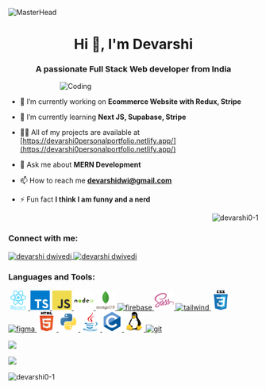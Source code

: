 ![MasterHead](https://images.unsplash.com/photo-1571171637578-41bc2dd41cd2?ixlib=rb-4.0.3&ixid=MnwxMjA3fDB8MHxwaG90by1wYWdlfHx8fGVufDB8fHx8&auto=format&fit=crop&w=1170&h=300&q=80)

<h1 align="center">Hi 👋, I'm Devarshi</h1>
<h3 align="center">A passionate Full Stack Web developer from India</h3>
<img align="right" alt="Coding" width="400" src="https://cdn.dribbble.com/users/1162077/screenshots/3848914/programmer.gif">
<p align="left"> <a href="https://twitter.com/" target="blank"><img src="https://img.shields.io/twitter/follow/?logo=twitter&style=for-the-badge" alt="" /></a> </p>

- 🔭 I’m currently working on **Ecommerce Website with Redux, Stripe**

- 🌱 I’m currently learning **Next JS, Supabase, Stripe**

- 👨‍💻 All of my projects are available at [https://devarshi0personalportfolio.netlify.app/](https://devarshi0personalportfolio.netlify.app/)

- 💬 Ask me about **MERN Development**

- 📫 How to reach me **devarshidwi@gmail.com**

- ⚡ Fun fact **I think I am funny and a nerd**
<p align="right"> <img src="https://komarev.com/ghpvc/?username=devarshi0-1&label=Profile%20views&color=0e75b6&style=flat" alt="devarshi0-1" /> </p>

<h3 align="left">Connect with me:</h3>
<p align="left">
	<a href="https://www.instagram.com/devarshi__dwivedi/" target="blank">
		<img align="center" src="https://raw.githubusercontent.com/rahuldkjain/github-profile-readme-generator/master/src/images/icons/Social/instagram.svg" alt="devarshi dwivedi" height="30" width="40" />
	</a>
	<a href="https://linkedin.com/in/devarshi dwivedi" target="blank">
		<img align="center" src="https://raw.githubusercontent.com/rahuldkjain/github-profile-readme-generator/master/src/images/icons/Social/linked-in-alt.svg" alt="devarshi dwivedi" height="30" width="40" />
	</a>
</p>

<h3 align="left">Languages and Tools:</h3>
<p align="left"> 
	<a href="https://reactjs.org/" target="_blank" rel="noreferrer"> 
		<img src="https://raw.githubusercontent.com/devicons/devicon/master/icons/react/react-original-wordmark.svg" alt="react" width="40" height="40"/> 
	</a> 
	<a href="https://www.typescriptlang.org/" target="_blank" rel="noreferrer"> 
		<img src="https://raw.githubusercontent.com/devicons/devicon/master/icons/typescript/typescript-original.svg" alt="typescript" width="40" height="40"/> 
	</a> 
	<a href="https://developer.mozilla.org/en-US/docs/Web/JavaScript" target="_blank" rel="noreferrer"> 
		<img src="https://raw.githubusercontent.com/devicons/devicon/master/icons/javascript/javascript-original.svg" alt="javascript" width="40" height="40"/> 
	</a> 
	<a href="https://nodejs.org" target="_blank" rel="noreferrer"> 
		<img src="https://raw.githubusercontent.com/devicons/devicon/master/icons/nodejs/nodejs-original-wordmark.svg" alt="nodejs" width="40" height="40"/> 
	</a> 
	<a href="https://www.mongodb.com/" target="_blank" rel="noreferrer"> 
		<img src="https://raw.githubusercontent.com/devicons/devicon/master/icons/mongodb/mongodb-original-wordmark.svg" alt="mongodb" width="40" height="40"/> 
	</a> 
	<a href="https://firebase.google.com/" target="_blank" rel="noreferrer"> 
		<img src="https://www.vectorlogo.zone/logos/firebase/firebase-icon.svg" alt="firebase" width="40" height="40"/> 
	</a> 
	<a href="https://sass-lang.com" target="_blank" rel="noreferrer"> 
		<img src="https://raw.githubusercontent.com/devicons/devicon/master/icons/sass/sass-original.svg" alt="sass" width="40" height="40"/> 
	</a> 
	<a href="https://tailwindcss.com/" target="_blank" rel="noreferrer"> 
		<img src="https://www.vectorlogo.zone/logos/tailwindcss/tailwindcss-icon.svg" alt="tailwind" width="40" height="40"/> 
	</a> 
	<a href="https://www.w3schools.com/css/" target="_blank" rel="noreferrer"> 
		<img src="https://raw.githubusercontent.com/devicons/devicon/master/icons/css3/css3-original-wordmark.svg" alt="css3" width="40" height="40"/> 
	</a>
	<a href="https://www.figma.com/" target="_blank" rel="noreferrer"> 
		<img src="https://www.vectorlogo.zone/logos/figma/figma-icon.svg" alt="figma" width="40" height="40"/> 
	</a> 
	<a href="https://www.w3.org/html/" target="_blank" rel="noreferrer"> 
		<img src="https://raw.githubusercontent.com/devicons/devicon/master/icons/html5/html5-original-wordmark.svg" alt="html5" width="40" height="40"/> 
	</a> 
	<a href="https://www.python.org" target="_blank" rel="noreferrer"> 
		<img src="https://raw.githubusercontent.com/devicons/devicon/master/icons/python/python-original.svg" alt="python" width="40" height="40"/> 
	</a> 
	<a href="https://www.java.com" target="_blank" rel="noreferrer"> 
		<img src="https://raw.githubusercontent.com/devicons/devicon/master/icons/java/java-original.svg" alt="java" width="40" height="40"/> 
	</a> 
	<a href="https://www.cprogramming.com/" target="_blank" rel="noreferrer"> 
		<img src="https://raw.githubusercontent.com/devicons/devicon/master/icons/c/c-original.svg" alt="c" width="40" height="40"/> 
	</a> 
	<a href="https://www.linux.org/" target="_blank" rel="noreferrer"> 
		<img src="https://raw.githubusercontent.com/devicons/devicon/master/icons/linux/linux-original.svg" alt="linux" width="40" height="40"/> 
	</a> 
	<a href="https://git-scm.com/" target="_blank" rel="noreferrer"> 
		<img src="https://www.vectorlogo.zone/logos/git-scm/git-scm-icon.svg" alt="git" width="40" height="40"/> 
	</a>
<p>

<picture>
	<source
		srcset="https://github-readme-stats-ruby-one.vercel.app/api/top-langs?username=devarshi0-1&show_icons=true&theme=dark&locale=en&layout=compact"
		media="(prefers-color-scheme: dark)"
		/>
	<source
  	srcset="https://github-readme-stats-ruby-one.vercel.app/api/top-langs?username=devarshi0-1&show_icons=true&locale=en&layout=compact"
  	media="(prefers-color-scheme: light), (prefers-color-scheme: no-preference)"
	/>
	<p><img align="center" src="https://github-readme-stats.vercel.app/api/top-langs?username=devarshi0-1&theme=dark&show_icons=true&locale=en&layout=compact" /></p>
</picture>

<picture>
	<source 
   	srcset="https://github-readme-stats-ruby-one.vercel.app/api?username=devarshi0-1&show_icons=true&theme=dark"
  	media="(prefers-color-scheme: dark)"
	/>
	<source
  	srcset="https://github-readme-stats-ruby-one.vercel.app/api?username=devarshi0-1&show_icons=true"
  	media="(prefers-color-scheme: light), (prefers-color-scheme: no-preference)"
	/>
	<p><img align="center" src="https://github-readme-stats.vercel.app/api?username=devarshi0-1&theme=dark&show_icons=true" /></p>
</picture>

<p>
	<img align="center" src="https://github-readme-streak-stats.herokuapp.com/?user=devarshi0-1&theme=dark" alt="devarshi0-1" />
</p>

